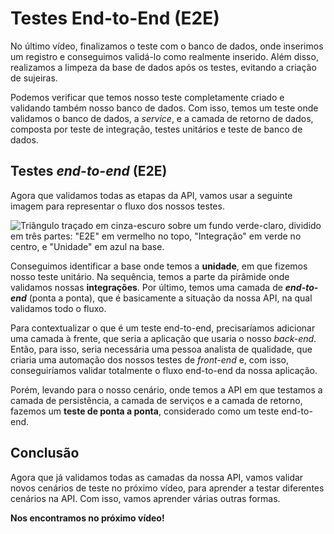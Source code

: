 # Testes End-to-End (E2E)
No último vídeo, finalizamos o teste com o banco de dados, onde inserimos um registro e conseguimos validá-lo como realmente inserido. Além disso, realizamos a limpeza da base de dados após os testes, evitando a criação de sujeiras.

Podemos verificar que temos nosso teste completamente criado e validando também nosso banco de dados. Com isso, temos um teste onde validamos o banco de dados, a _service_, e a camada de retorno de dados, composta por teste de integração, testes unitários e teste de banco de dados.

## Testes _end-to-end_ (E2E)

Agora que validamos todas as etapas da API, vamos usar a seguinte imagem para representar o fluxo dos nossos testes.

![Triângulo traçado em cinza-escuro sobre um fundo verde-claro, dividido em três partes: "E2E" em vermelho no topo, "Integração" em verde no centro, e "Unidade" em azul na base.](https://cdn1.gnarususercontent.com.br/1/1310271/c3606946-cfe0-4e74-8211-49c34e56c06f.png)

Conseguimos identificar a base onde temos a **unidade**, em que fizemos nosso teste unitário. Na sequência, temos a parte da pirâmide onde validamos nossas **integrações**. Por último, temos uma camada de _**end-to-end**_ (ponta a ponta), que é basicamente a situação da nossa API, na qual validamos todo o fluxo.

Para contextualizar o que é um teste end-to-end, precisaríamos adicionar uma camada à frente, que seria a aplicação que usaria o nosso _back-end_. Então, para isso, seria necessária uma pessoa analista de qualidade, que criaria uma automação dos nossos testes de _front-end_ e, com isso, conseguiríamos validar totalmente o fluxo end-to-end da nossa aplicação.

Porém, levando para o nosso cenário, onde temos a API em que testamos a camada de persistência, a camada de serviços e a camada de retorno, fazemos um **teste de ponta a ponta**, considerado como um teste end-to-end.

## Conclusão

Agora que já validamos todas as camadas da nossa API, vamos validar novos cenários de teste no próximo vídeo, para aprender a testar diferentes cenários na API. Com isso, vamos aprender várias outras formas.

**Nos encontramos no próximo vídeo!**